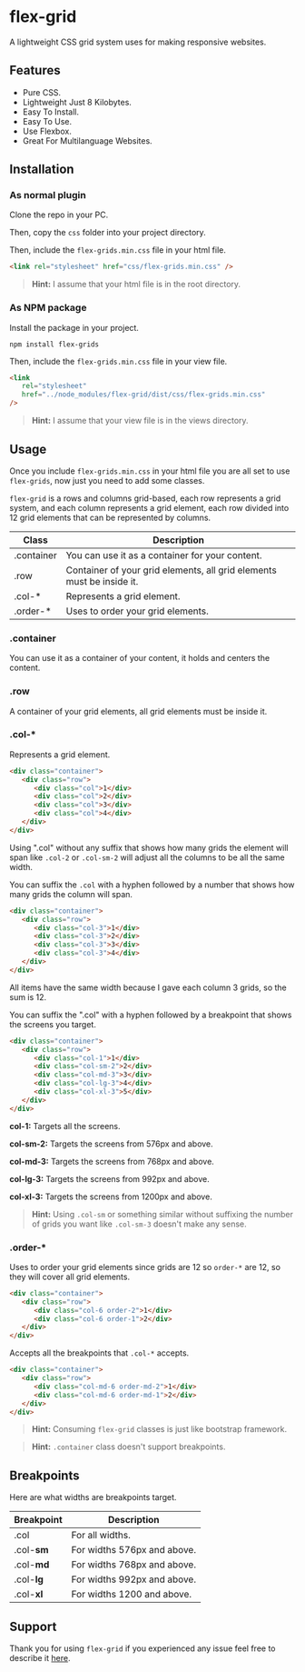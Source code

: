 # flex-grid

A lightweight CSS grid system uses for making responsive websites.

## Features

-  Pure CSS.
-  Lightweight Just 8 Kilobytes.
-  Easy To Install.
-  Easy To Use.
-  Use Flexbox.
-  Great For Multilanguage Websites. <!-- NEED -->

## Installation

### As normal plugin

Clone the repo in your PC.

Then, copy the `css` folder into your project directory.

Then, include the `flex-grids.min.css` file in your html file.

```html
<link rel="stylesheet" href="css/flex-grids.min.css" />
```

> **Hint:** I assume that your html file is in the root directory.

### As NPM package

Install the package in your project.

```
npm install flex-grids
```

Then, include the `flex-grids.min.css` file in your view file.

```html
<link
   rel="stylesheet"
   href="../node_modules/flex-grid/dist/css/flex-grids.min.css"
/>
```

> **Hint:** I assume that your view file is in the views directory.

## Usage

Once you include `flex-grids.min.css` in your html file you are all set to use `flex-grids`, now just you need to add some classes.

`flex-grid` is a rows and columns grid-based, each row represents a grid system, and each column represents a grid element, each row divided into 12 grid elements that can be represented by columns.

| Class      | Description                                                           |
| ---------- | --------------------------------------------------------------------- |
| .container | You can use it as a container for your content.                       |
| .row       | Container of your grid elements, all grid elements must be inside it. |
| .col-\*    | Represents a grid element.                                            |
| .order-\*  | Uses to order your grid elements.                                     |

### .container

You can use it as a container of your content, it holds and centers the content.

### .row

A container of your grid elements, all grid elements must be inside it.

### .col-\*

Represents a grid element.

```html
<div class="container">
   <div class="row">
      <div class="col">1</div>
      <div class="col">2</div>
      <div class="col">3</div>
      <div class="col">4</div>
   </div>
</div>
```

Using ".col" without any suffix that shows how many grids the element will span like `.col-2` or `.col-sm-2` will adjust all the columns to be all the same width.

You can suffix the `.col` with a hyphen followed by a number that shows how many grids the column will span.

```html
<div class="container">
   <div class="row">
      <div class="col-3">1</div>
      <div class="col-3">2</div>
      <div class="col-3">3</div>
      <div class="col-3">4</div>
   </div>
</div>
```

All items have the same width because I gave each column 3 grids, so the sum is 12.

You can suffix the ".col" with a hyphen followed by a breakpoint that shows the screens you target.

```html
<div class="container">
   <div class="row">
      <div class="col-1">1</div>
      <div class="col-sm-2">2</div>
      <div class="col-md-3">3</div>
      <div class="col-lg-3">4</div>
      <div class="col-xl-3">5</div>
   </div>
</div>
```

**col-1:** Targets all the screens.

**col-sm-2:** Targets the screens from 576px and above.

**col-md-3:** Targets the screens from 768px and above.

**col-lg-3:** Targets the screens from 992px and above.

**col-xl-3:** Targets the screens from 1200px and above.

> **Hint:** Using `.col-sm` or something similar without suffixing the number of grids you want like `.col-sm-3` doesn't make any sense.

### .order-\*

Uses to order your grid elements since grids are 12 so `order-*` are 12, so they will cover all grid elements.

```html
<div class="container">
   <div class="row">
      <div class="col-6 order-2">1</div>
      <div class="col-6 order-1">2</div>
   </div>
</div>
```

Accepts all the breakpoints that `.col-*` accepts.

```html
<div class="container">
   <div class="row">
      <div class="col-md-6 order-md-2">1</div>
      <div class="col-md-6 order-md-1">2</div>
   </div>
</div>
```

> **Hint:** Consuming `flex-grid` classes is just like bootstrap framework.

> **Hint:** `.container` class doesn't support breakpoints.

## Breakpoints

Here are what widths are breakpoints target.

| Breakpoint  | Description                 |
| ----------- | --------------------------- |
| .col        | For all widths.             |
| .col-**sm** | For widths 576px and above. |
| .col-**md** | For widths 768px and above. |
| .col-**lg** | For widths 992px and above. |
| .col-**xl** | For widths 1200 and above.  |

## Support

Thank you for using `flex-grid` if you experienced any issue feel free to describe it [here](https://github.com/gitmhd/flex-grid/issues).
